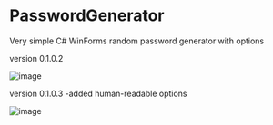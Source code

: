 # PasswordGenerator
Very simple C# WinForms random password generator with options
  
  version 0.1.0.2
  
  ![image](https://github.com/jlombari/PasswordGenerator/assets/132482155/90d2070e-2839-4d23-af5c-4d48a87a9ca7)
  
  version 0.1.0.3
  -added human-readable options
  
  ![image](https://github.com/jlombari/PasswordGenerator/assets/132482155/5934d675-16e0-455e-be0f-200f22517225)

